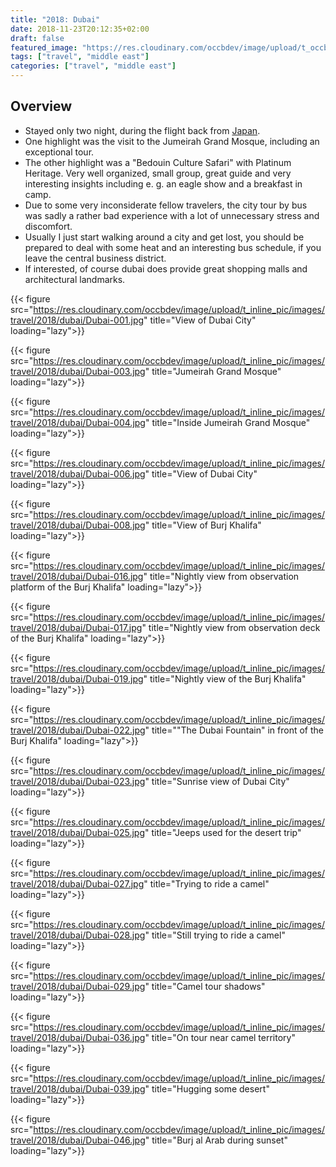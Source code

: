 ```yaml
---
title: "2018: Dubai"
date: 2018-11-23T20:12:35+02:00
draft: false
featured_image: "https://res.cloudinary.com/occbdev/image/upload/t_occbdev_gallery_teaser/images/travel/2018/dubai/Dubai-017.jpg"
tags: ["travel", "middle east"]
categories: ["travel", "middle east"]
---
```


## Overview

* Stayed only two night, during the flight back from [Japan](../2018-11-23-japan).
* One highlight was the visit to the Jumeirah Grand Mosque, including an exceptional tour.
* The other highlight was a "Bedouin Culture Safari" with Platinum Heritage. Very well organized, small group, great guide and very interesting insights including e. g. an eagle show and a breakfast in camp.
* Due to some very inconsiderate fellow travelers, the city tour by bus was sadly a rather bad experience with a lot of unnecessary stress and discomfort.
* Usually I just start walking around a city and get lost, you should be prepared to deal with some heat and an interesting bus schedule, if you leave the central business district.
* If interested, of course dubai does provide great shopping malls and architectural landmarks.

{{< figure src="https://res.cloudinary.com/occbdev/image/upload/t_inline_pic/images/travel/2018/dubai/Dubai-001.jpg" title="View of Dubai City" loading="lazy">}}

{{< figure src="https://res.cloudinary.com/occbdev/image/upload/t_inline_pic/images/travel/2018/dubai/Dubai-003.jpg" title="Jumeirah Grand Mosque" loading="lazy">}}

{{< figure src="https://res.cloudinary.com/occbdev/image/upload/t_inline_pic/images/travel/2018/dubai/Dubai-004.jpg"  title="Inside Jumeirah Grand Mosque" loading="lazy">}}

{{< figure src="https://res.cloudinary.com/occbdev/image/upload/t_inline_pic/images/travel/2018/dubai/Dubai-006.jpg"  title="View of Dubai City" loading="lazy">}}

{{< figure src="https://res.cloudinary.com/occbdev/image/upload/t_inline_pic/images/travel/2018/dubai/Dubai-008.jpg"  title="View of Burj Khalifa" loading="lazy">}}

{{< figure src="https://res.cloudinary.com/occbdev/image/upload/t_inline_pic/images/travel/2018/dubai/Dubai-016.jpg"  title="Nightly view from observation platform of the Burj Khalifa" loading="lazy">}}

{{< figure src="https://res.cloudinary.com/occbdev/image/upload/t_inline_pic/images/travel/2018/dubai/Dubai-017.jpg"  title="Nightly view from observation deck of the Burj Khalifa" loading="lazy">}}

{{< figure src="https://res.cloudinary.com/occbdev/image/upload/t_inline_pic/images/travel/2018/dubai/Dubai-019.jpg"  title="Nightly view of the Burj Khalifa" loading="lazy">}}

{{< figure src="https://res.cloudinary.com/occbdev/image/upload/t_inline_pic/images/travel/2018/dubai/Dubai-022.jpg"  title="\"The Dubai Fountain\" in front of the Burj Khalifa" loading="lazy">}}

{{< figure src="https://res.cloudinary.com/occbdev/image/upload/t_inline_pic/images/travel/2018/dubai/Dubai-023.jpg"  title="Sunrise view of Dubai City" loading="lazy">}}

{{< figure src="https://res.cloudinary.com/occbdev/image/upload/t_inline_pic/images/travel/2018/dubai/Dubai-025.jpg"  title="Jeeps used for the desert trip" loading="lazy">}}

{{< figure src="https://res.cloudinary.com/occbdev/image/upload/t_inline_pic/images/travel/2018/dubai/Dubai-027.jpg"  title="Trying to ride a camel" loading="lazy">}}

{{< figure src="https://res.cloudinary.com/occbdev/image/upload/t_inline_pic/images/travel/2018/dubai/Dubai-028.jpg"  title="Still trying to ride a camel" loading="lazy">}}

{{< figure src="https://res.cloudinary.com/occbdev/image/upload/t_inline_pic/images/travel/2018/dubai/Dubai-029.jpg"  title="Camel tour shadows" loading="lazy">}}

{{< figure src="https://res.cloudinary.com/occbdev/image/upload/t_inline_pic/images/travel/2018/dubai/Dubai-036.jpg"  title="On tour near camel territory" loading="lazy">}}

{{< figure src="https://res.cloudinary.com/occbdev/image/upload/t_inline_pic/images/travel/2018/dubai/Dubai-039.jpg"  title="Hugging some desert" loading="lazy">}}

{{< figure src="https://res.cloudinary.com/occbdev/image/upload/t_inline_pic/images/travel/2018/dubai/Dubai-046.jpg"  title="Burj al Arab during sunset" loading="lazy">}}